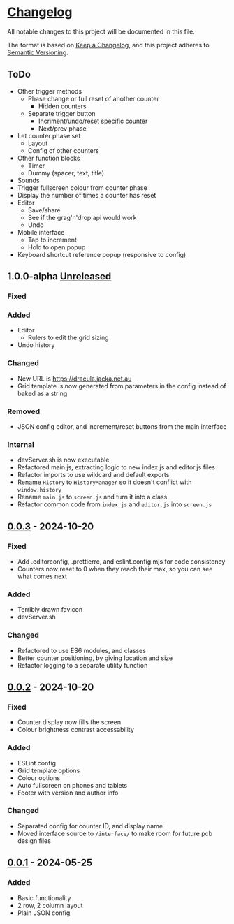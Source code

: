 # [Changelog](https://github.com/non-bin/Dracula/blob/main/CHANGELOG.md)

All notable changes to this project will be documented in this file.

The format is based on [Keep a Changelog](https://keepachangelog.com/en/1.1.0/),
and this project adheres to [Semantic Versioning](https://semver.org/spec/v2.0.0.html).

## ToDo

- Other trigger methods
  - Phase change or full reset of another counter
    - Hidden counters
  - Separate trigger button
    - Incriment/undo/reset specific counter
    - Next/prev phase
- Let counter phase set
  - Layout
  - Config of other counters
- Other function blocks
  - Timer
  - Dummy (spacer, text, title)
- Sounds
- Trigger fullscreen colour from counter phase
- Display the number of times a counter has reset
- Editor
  - Save/share
  - See if the grag'n'drop api would work
  - Undo
- Mobile interface
  - Tap to increment
  - Hold to open popup
- Keyboard shortcut reference popup (responsive to config)

## 1.0.0-alpha [Unreleased]

### Fixed

### Added

- Editor
  - Rulers to edit the grid sizing
- Undo history

### Changed

- New URL is <https://dracula.jacka.net.au>
- Grid template is now generated from parameters in the config instead of baked as a string

### Removed

- JSON config editor, and increment/reset buttons from the main interface

### Internal

- devServer.sh is now executable
- Refactored main.js, extracting logic to new index.js and editor.js files
- Refactor imports to use wildcard and default exports
- Rename `History` to `HistoryManager` so it doesn't conflict with `window.history`
- Rename `main.js` to `screen.js` and turn it into a class
- Refactor common code from `index.js` and `editor.js` into `screen.js`

## [0.0.3] - 2024-10-20

### Fixed

- Add .editorconfig, .prettierrc, and eslint.config.mjs for code consistency
- Counters now reset to 0 when they reach their max, so you can see what comes next

### Added

- Terribly drawn favicon
- devServer.sh

### Changed

- Refactored to use ES6 modules, and classes
- Better counter positioning, by giving location and size
- Refactor logging to a separate utility function

## [0.0.2] - 2024-10-20

### Fixed

- Counter display now fills the screen
- Colour brightness contrast accessability

### Added

- ESLint config
- Grid template options
- Colour options
- Auto fullscreen on phones and tablets
- Footer with version and author info

### Changed

- Separated config for counter ID, and display name
- Moved interface source to `/interface/` to make room for future pcb design files

## [0.0.1] - 2024-05-25

### Added

- Basic functionality
- 2 row, 2 column layout
- Plain JSON config

[unreleased]: https://github.com/non-bin/Dracula/tree/dev
[0.0.3]: https://github.com/non-bin/Dracula/releases/tag/v0.0.3
[0.0.2]: https://github.com/non-bin/Dracula/releases/tag/v0.0.2
[0.0.1]: https://github.com/non-bin/Dracula/releases/tag/v0.0.1
